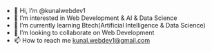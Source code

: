 - 👋 Hi, I’m @kunalwebdev1
- 👀 I’m interested in Web Development & AI & Data Science
- 🌱 I’m currently learning Btech(Artificial Intelligence & Data Science)
- 💞️ I’m looking to collaborate on Web Development
- 📫 How to reach me kunal.webdev1@gmail.com

<!---
kunalwebdev1/kunalwebdev1 is a ✨ special ✨ repository because its `README.md` (this file) appears on your GitHub profile.
You can click the Preview link to take a look at your changes.
--->
